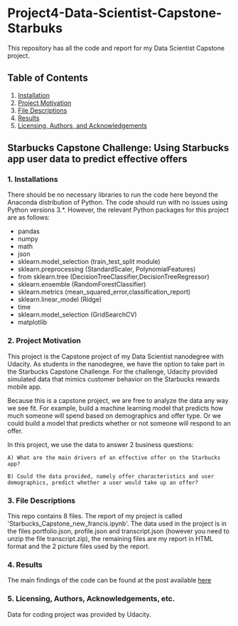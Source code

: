 # Project4-Data-Scientist-Capstone-Starbuks

This repository has all the code and report for my Data Scientist Capstone project.

## Table of Contents

1. [Installation](#installation)
2. [Project Motivation](#motivation)
3. [File Descriptions](#files)
4. [Results](#results)
5. [Licensing, Authors, and Acknowledgements](#licensing)

## Starbucks Capstone Challenge: Using Starbucks app user data to predict effective offers

### 1. Installations <a name="installation"></a>

There should be no necessary libraries to run the code here beyond the Anaconda distribution of Python. The code should run with no issues using Python versions 3.*.
However, the relevant Python packages for this project are as follows:

- pandas
- numpy
- math
- json
- sklearn.model_selection (train_test_split module)
- sklearn.preprocessing (StandardScaler, PolynomialFeatures)
- from sklearn.tree (DecisionTreeClassifier,DecisionTreeRegressor)
- sklearn.ensemble (RandomForestClassifier)
- sklearn.metrics (mean_squared_error,classification_report)
- sklearn.linear_model (Ridge)
- time
- sklearn.model_selection (GridSearchCV)
- matplotlib

### 2. Project Motivation <a name="motivation"></a>

This project is the Capstone project of my Data Scientist nanodegree with Udacity. As students in the nanodegree, we have the option to take part in the Starbucks Capstone Challenge.
For the challenge, Udacity provided simulated data that mimics customer behavior on the Starbucks rewards mobile app.

Because this is a capstone project, we are free to analyze the data any way we see fit. For example, build a machine learning model that predicts how much someone will spend based on demographics and offer type. Or we could build a model that predicts whether or not someone will respond to an offer. 

In this project, we use the data to answer 2 business questions:

    A) What are the main drivers of an effective offer on the Starbucks app?
  
    B) Could the data provided, namely offer characteristics and user demographics, predict whether a user would take up an offer?

 

### 3. File Descriptions  <a name="files"></a>

This repo contains 8 files. The report of my project is called 'Starbucks_Capstone_new_francis.ipynb'. 
The data used in the project is in the files portfolio.json, profile.json and transcript.json (however you need to unzip the file transcript.zip), the remaining files are my report in HTML format and the 2 picture files used by the report.

### 4. Results<a name="results"></a>

The main findings of the code can be found at the post available [here](https://medium.com/@franciskongolo2002/starbucks-offers-exploration-b72692961b55)


### 5. Licensing, Authors, Acknowledgements, etc.  <a name="licensing"></a>

Data for coding project was provided by Udacity.
